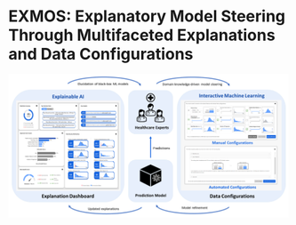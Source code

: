 # EXMOS: Explanatory Model Steering Through Multifaceted Explanations and Data Configurations


![exmos](https://github.com/adib0073/EXMOS/blob/main/images/XIL%20Systems.jpg)
